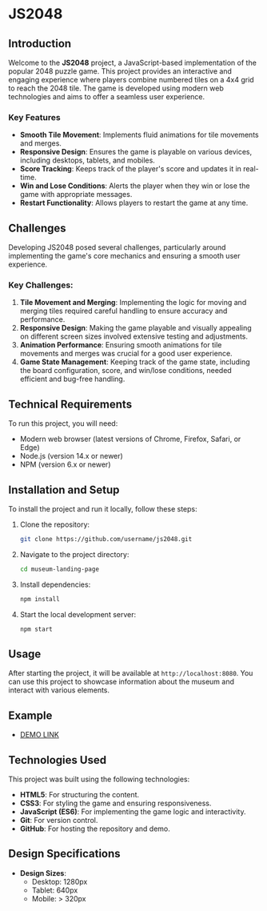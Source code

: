 # JS2048

## Introduction

Welcome to the **JS2048** project, a JavaScript-based implementation of the popular 2048 puzzle game. This project provides an interactive and engaging experience where players combine numbered tiles on a 4x4 grid to reach the 2048 tile. The game is developed using modern web technologies and aims to offer a seamless user experience.

### Key Features

- **Smooth Tile Movement**: Implements fluid animations for tile movements and merges.
- **Responsive Design**: Ensures the game is playable on various devices, including desktops, tablets, and mobiles.
- **Score Tracking**: Keeps track of the player's score and updates it in real-time.
- **Win and Lose Conditions**: Alerts the player when they win or lose the game with appropriate messages.
- **Restart Functionality**: Allows players to restart the game at any time.

## Challenges

Developing JS2048 posed several challenges, particularly around implementing the game's core mechanics and ensuring a smooth user experience.

### Key Challenges:

1. **Tile Movement and Merging**: Implementing the logic for moving and merging tiles required careful handling to ensure accuracy and performance.
2. **Responsive Design**: Making the game playable and visually appealing on different screen sizes involved extensive testing and adjustments.
3. **Animation Performance**: Ensuring smooth animations for tile movements and merges was crucial for a good user experience.
4. **Game State Management**: Keeping track of the game state, including the board configuration, score, and win/lose conditions, needed efficient and bug-free handling.

## Technical Requirements

To run this project, you will need:

- Modern web browser (latest versions of Chrome, Firefox, Safari, or Edge)
- Node.js (version 14.x or newer)
- NPM (version 6.x or newer)

## Installation and Setup

To install the project and run it locally, follow these steps:

1. Clone the repository:
    ```bash
    git clone https://github.com/username/js2048.git
    ```

2. Navigate to the project directory:
    ```bash
    cd museum-landing-page
    ```

3. Install dependencies:
    ```bash
    npm install
    ```

4. Start the local development server:
    ```bash
    npm start
    ```

## Usage

After starting the project, it will be available at `http://localhost:8080`. You can use this project to showcase information about the museum and interact with various elements.

## Example

- [DEMO LINK](https://bodyarespect.github.io/js2048/)

## Technologies Used

This project was built using the following technologies:

- **HTML5**: For structuring the content.
- **CSS3**: For styling the game and ensuring responsiveness.
- **JavaScript (ES6)**: For implementing the game logic and interactivity.
- **Git**: For version control.
- **GitHub**: For hosting the repository and demo.

## Design Specifications

- **Design Sizes**:
  - Desktop: 1280px
  - Tablet: 640px
  - Mobile: > 320px
